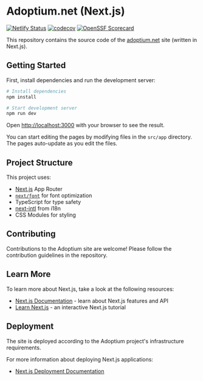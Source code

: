 # Adoptium.net (Next.js)

[![Netlify Status](https://api.netlify.com/api/v1/badges/17e64afa-e88c-45da-9367-db893a423b6f/deploy-status)](https://app.netlify.com/projects/adoptium-next/deploys)
[![codecov](https://codecov.io/gh/adoptium/adoptium.net-next/branch/main/graph/badge.svg?token=XGJMJVT8BA)](https://codecov.io/gh/adoptium/adoptium.net-next) [![OpenSSF Scorecard](https://api.securityscorecards.dev/projects/github.com/adoptium/adoptium.net-next/badge)](https://api.securityscorecards.dev/projects/github.com/adoptium/adoptium.net-next)

This repository contains the source code of the [adoptium.net](https://adoptium.net) site (written in Next.js).

## Getting Started

First, install dependencies and run the development server:

```bash
# Install dependencies
npm install

# Start development server
npm run dev
```

Open [http://localhost:3000](http://localhost:3000) with your browser to see the result.

You can start editing the pages by modifying files in the `src/app` directory. The pages auto-update as you edit the files.

## Project Structure

This project uses:

- [Next.js](https://nextjs.org) App Router
- [`next/font`](https://nextjs.org/docs/app/building-your-application/optimizing/fonts) for font optimization
- TypeScript for type safety
- [next-intl](./locales/README.md) from i18n
- CSS Modules for styling

## Contributing

Contributions to the Adoptium site are welcome! Please follow the contribution guidelines in the repository.

## Learn More

To learn more about Next.js, take a look at the following resources:

- [Next.js Documentation](https://nextjs.org/docs) - learn about Next.js features and API
- [Learn Next.js](https://nextjs.org/learn) - an interactive Next.js tutorial

## Deployment

The site is deployed according to the Adoptium project's infrastructure requirements.

For more information about deploying Next.js applications:

- [Next.js Deployment Documentation](https://nextjs.org/docs/app/building-your-application/deploying)
